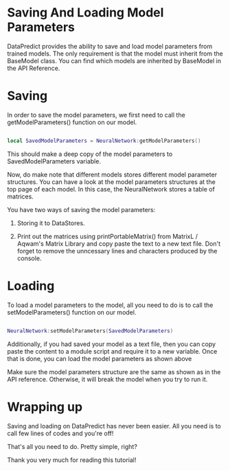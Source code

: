 # Saving And Loading Model Parameters

DataPredict provides the ability to save and load model parameters from trained models. The only requirement is that the model must inherit from the BaseModel class. You can find which models are inherited by BaseModel in the API Reference.

# Saving

In order to save the model parameters, we first need to call the getModelParameters() function on our model.

```lua

local SavedModelParameters = NeuralNetwork:getModelParameters()

```

This should make a deep copy of the model parameters to SavedModelParameters variable.

Now, do make note that different models stores different model parameter structures. You can have a look at the model parameters structures at the top page of each model. In this case, the NeuralNetwork stores a table of matrices.

You have two ways of saving the model parameters:

1. Storing it to DataStores.

2. Print out the matrices using printPortableMatrix() from MatrixL / Aqwam's Matrix Library and copy paste the text to a new text file. Don't forget to remove the unncessary lines and characters produced by the console.

# Loading

To load a model parameters to the model, all you need to do is to call the setModelParameters() function on our model.

```lua

NeuralNetwork:setModelParameters(SavedModelParameters)

```

Additionally, if you had saved your model as a text file, then you can copy paste the content to a module script and require it to a new variable. Once that is done, you can load the model parameters as shown above

Make sure the model parameters structure are the same as shown as in the API reference. Otherwise, it will break the model when you try to run it.

# Wrapping up

Saving and loading on DataPredict has never been easier. All you need is to call few lines of codes and you're off!

That's all you need to do. Pretty simple, right?

Thank you very much for reading this tutorial!
